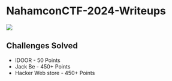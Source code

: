 # NahamconCTF-2024-Writeups
<img src="nahamcon_ctf_2024.png">

## Challenges Solved
- IDOOR - 50 Points
- Jack Be - 450+ Points
- Hacker Web store - 450+ Points
